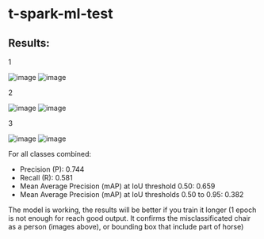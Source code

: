 # t-spark-ml-test
## Results:
1

![image](https://github.com/AlexTsikhun/t-spark-ml-test/assets/83775762/5de5dec6-9275-4a6a-94e3-880b5c51f7e7)
![image](https://github.com/AlexTsikhun/t-spark-ml-test/assets/83775762/1fe81f8d-c8ae-4c53-a84f-785b31b0dc73)

2

![image](https://github.com/AlexTsikhun/t-spark-ml-test/assets/83775762/3fe25a7f-d3e8-4cd3-ba62-432a19bb3b1e)
![image](https://github.com/AlexTsikhun/t-spark-ml-test/assets/83775762/7f14ea74-b4b0-4a77-965f-8db314b2d008)

3

![image](https://github.com/AlexTsikhun/t-spark-ml-test/assets/83775762/8c415df5-cfc9-4a47-837b-0f665cfb7ea9)
![image](https://github.com/AlexTsikhun/t-spark-ml-test/assets/83775762/f76ef22a-1dad-472c-8646-61b710ce4612)

For all classes combined:

- Precision (P): 0.744
- Recall (R): 0.581
- Mean Average Precision (mAP) at IoU threshold 0.50: 0.659
- Mean Average Precision (mAP) at IoU thresholds 0.50 to 0.95: 0.382

The model is working, the results will be better if you train it longer (1 epoch is not enough for reach good output. It confirms the misclassificated chair as a person (images above), or bounding box that include part of horse)
